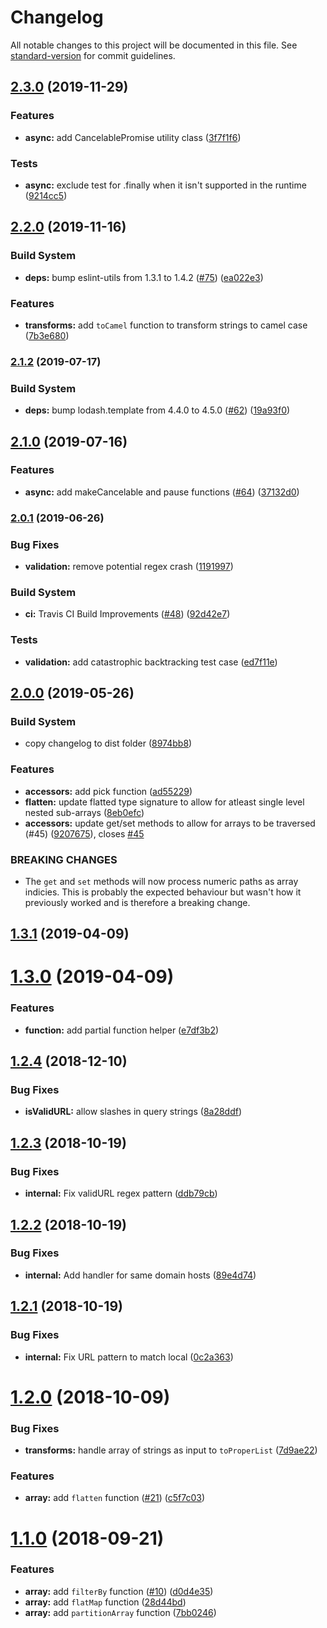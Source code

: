 # Changelog

All notable changes to this project will be documented in this file. See [standard-version](https://github.com/conventional-changelog/standard-version) for commit guidelines.

## [2.3.0](https://github.com/cahilfoley/utils/compare/v2.2.0...v2.3.0) (2019-11-29)

### Features

- **async:** add CancelablePromise utility class ([3f7f1f6](https://github.com/cahilfoley/utils/commit/3f7f1f6))

### Tests

- **async:** exclude test for .finally when it isn't supported in the runtime ([9214cc5](https://github.com/cahilfoley/utils/commit/9214cc5))

## [2.2.0](https://github.com/cahilfoley/utils/compare/v2.1.2...v2.2.0) (2019-11-16)

### Build System

- **deps:** bump eslint-utils from 1.3.1 to 1.4.2 ([#75](https://github.com/cahilfoley/utils/issues/75)) ([ea022e3](https://github.com/cahilfoley/utils/commit/ea022e3))

### Features

- **transforms:** add `toCamel` function to transform strings to camel case ([7b3e680](https://github.com/cahilfoley/utils/commit/7b3e680))

### [2.1.2](https://github.com/cahilfoley/utils/compare/v2.1.0...v2.1.2) (2019-07-17)

### Build System

- **deps:** bump lodash.template from 4.4.0 to 4.5.0 ([#62](https://github.com/cahilfoley/utils/issues/62)) ([19a93f0](https://github.com/cahilfoley/utils/commit/19a93f0))

## [2.1.0](https://github.com/cahilfoley/utils/compare/v2.0.1...v2.1.0) (2019-07-16)

### Features

- **async:** add makeCancelable and pause functions ([#64](https://github.com/cahilfoley/utils/issues/64)) ([37132d0](https://github.com/cahilfoley/utils/commit/37132d0))

### [2.0.1](https://github.com/cahilfoley/utils/compare/v2.0.0...v2.0.1) (2019-06-26)

### Bug Fixes

- **validation:** remove potential regex crash ([1191997](https://github.com/cahilfoley/utils/commit/1191997))

### Build System

- **ci:** Travis CI Build Improvements ([#48](https://github.com/cahilfoley/utils/issues/48)) ([92d42e7](https://github.com/cahilfoley/utils/commit/92d42e7))

### Tests

- **validation:** add catastrophic backtracking test case ([ed7f11e](https://github.com/cahilfoley/utils/commit/ed7f11e))

## [2.0.0](https://github.com/cahilfoley/utils/compare/v1.3.1...v2.0.0) (2019-05-26)

### Build System

- copy changelog to dist folder ([8974bb8](https://github.com/cahilfoley/utils/commit/8974bb8))

### Features

- **accessors:** add pick function ([ad55229](https://github.com/cahilfoley/utils/commit/ad55229))
- **flatten:** update flatted type signature to allow for atleast single level nested sub-arrays ([8eb0efc](https://github.com/cahilfoley/utils/commit/8eb0efc))
- **accessors:** update get/set methods to allow for arrays to be traversed (#45) ([9207675](https://github.com/cahilfoley/utils/commit/9207675)), closes [#45](https://github.com/cahilfoley/utils/issues/45)

### BREAKING CHANGES

- The `get` and `set` methods will now process numeric paths as array indicies. This is probably the expected behaviour but wasn't how it previously worked and is therefore a breaking change.

## [1.3.1](https://github.com/cahilfoley/utils/compare/v1.3.0...v1.3.1) (2019-04-09)

# [1.3.0](https://github.com/cahilfoley/utils/compare/v1.2.4...v1.3.0) (2019-04-09)

### Features

- **function:** add partial function helper ([e7df3b2](https://github.com/cahilfoley/utils/commit/e7df3b2))

<a name="1.2.4"></a>

## [1.2.4](https://github.com/cahilfoley/utils/compare/v1.2.3...v1.2.4) (2018-12-10)

### Bug Fixes

- **isValidURL:** allow slashes in query strings ([8a28ddf](https://github.com/cahilfoley/utils/commit/8a28ddf))

<a name="1.2.3"></a>

## [1.2.3](https://github.com/cahilfoley/utils/compare/v1.2.2...v1.2.3) (2018-10-19)

### Bug Fixes

- **internal:** Fix validURL regex pattern ([ddb79cb](https://github.com/cahilfoley/utils/commit/ddb79cb))

<a name="1.2.2"></a>

## [1.2.2](https://github.com/cahilfoley/utils/compare/v1.2.1...v1.2.2) (2018-10-19)

### Bug Fixes

- **internal:** Add handler for same domain hosts ([89e4d74](https://github.com/cahilfoley/utils/commit/89e4d74))

<a name="1.2.1"></a>

## [1.2.1](https://github.com/cahilfoley/utils/compare/v1.2.0...v1.2.1) (2018-10-19)

### Bug Fixes

- **internal:** Fix URL pattern to match local ([0c2a363](https://github.com/cahilfoley/utils/commit/0c2a363))

<a name="1.2.0"></a>

# [1.2.0](https://github.com/cahilfoley/utils/compare/v1.1.0...v1.2.0) (2018-10-09)

### Bug Fixes

- **transforms:** handle array of strings as input to `toProperList` ([7d9ae22](https://github.com/cahilfoley/utils/commit/7d9ae22))

### Features

- **array:** add `flatten` function ([#21](https://github.com/cahilfoley/utils/issues/21)) ([c5f7c03](https://github.com/cahilfoley/utils/commit/c5f7c03))

<a name="1.1.0"></a>

# [1.1.0](https://github.com/cahilfoley/utils/compare/v1.0.5...v1.1.0) (2018-09-21)

### Features

- **array:** add `filterBy` function ([#10](https://github.com/cahilfoley/utils/issues/10)) ([d0d4e35](https://github.com/cahilfoley/utils/commit/d0d4e35))
- **array:** add `flatMap` function ([28d44bd](https://github.com/cahilfoley/utils/commit/28d44bd))
- **array:** add `partitionArray` function ([7bb0246](https://github.com/cahilfoley/utils/commit/7bb0246))

